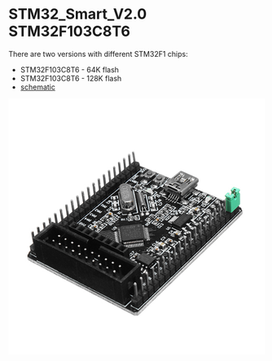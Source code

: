 # STM32_Smart_V2.0 STM32F103C8T6

There are two versions with different STM32F1 chips:

* STM32F103C8T6 - 64K flash
* STM32F103C8T6 - 128K flash
* [schematic](Documents/original-schematic-STM32F103C8T6-STM32_Smart_V2.0.pdf)

![board](Documents/STM32_Smart_V2.0.jpg)
